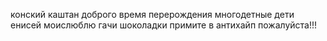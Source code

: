 конский каштан
доброго время перерождения
многодетные дети
енисей моислюблю гачи шоколадки 
примите в антихайп пожалуйста!!!
